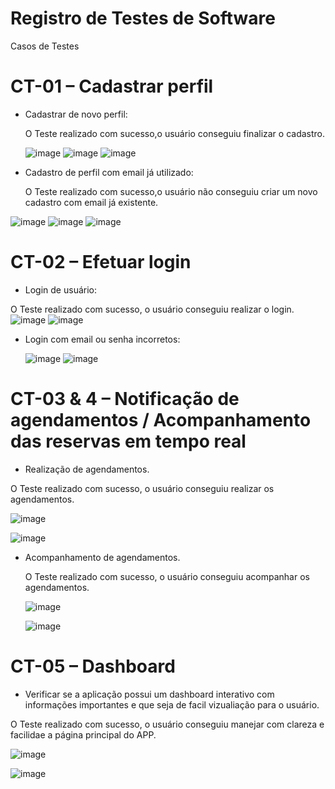 # Registro de Testes de Software

Casos de Testes
# CT-01 – Cadastrar perfil
- Cadastrar de novo perfil:
  
  O Teste realizado com sucesso,o usuário conseguiu finalizar o cadastro.
  
  ![image](https://github.com/ICEI-PUC-Minas-PMV-ADS/pmv-ads-2023-2-e3-proj-mov-t4-pmv-ads-2023-2-e3-proj-movt4-time4-aj/assets/90806252/3d857391-94c9-428d-83c3-44e6ffbf2872)
  ![image](https://github.com/ICEI-PUC-Minas-PMV-ADS/pmv-ads-2023-2-e3-proj-mov-t4-pmv-ads-2023-2-e3-proj-movt4-time4-aj/assets/90806252/83d411f9-7227-48b0-a122-e487f14c7de3)
  ![image](https://github.com/ICEI-PUC-Minas-PMV-ADS/pmv-ads-2023-2-e3-proj-mov-t4-pmv-ads-2023-2-e3-proj-movt4-time4-aj/assets/90806252/6dcb38ee-67b3-4800-9ec7-ff8282cf7ca8)

- Cadastro de perfil com email já utilizado:
  
  O Teste realizado com sucesso,o usuário não conseguiu criar um novo cadastro com email já existente.
  
![image](https://github.com/ICEI-PUC-Minas-PMV-ADS/pmv-ads-2023-2-e3-proj-mov-t4-pmv-ads-2023-2-e3-proj-movt4-time4-aj/assets/90806252/3d857391-94c9-428d-83c3-44e6ffbf2872)
![image](https://github.com/ICEI-PUC-Minas-PMV-ADS/pmv-ads-2023-2-e3-proj-mov-t4-pmv-ads-2023-2-e3-proj-movt4-time4-aj/assets/90806252/83d411f9-7227-48b0-a122-e487f14c7de3)
![image](https://github.com/ICEI-PUC-Minas-PMV-ADS/pmv-ads-2023-2-e3-proj-mov-t4-pmv-ads-2023-2-e3-proj-movt4-time4-aj/assets/90806252/065d8439-95cd-430e-867a-0e3f8f4fea21)

  

# CT-02 – Efetuar login
 - Login de usuário:
  
  O Teste realizado com sucesso, o usuário conseguiu realizar o login.
  ![image](https://github.com/ICEI-PUC-Minas-PMV-ADS/pmv-ads-2023-2-e3-proj-mov-t4-pmv-ads-2023-2-e3-proj-movt4-time4-aj/assets/90806252/c8151ca2-aee6-4ff9-9f78-c7c9b3134f7d)
  ![image](https://github.com/ICEI-PUC-Minas-PMV-ADS/pmv-ads-2023-2-e3-proj-mov-t4-pmv-ads-2023-2-e3-proj-movt4-time4-aj/assets/90806252/7fc9eca4-d3f7-421f-aa85-72c3c0295a98)

- Login com email ou senha incorretos:

   ![image](https://github.com/ICEI-PUC-Minas-PMV-ADS/pmv-ads-2023-2-e3-proj-mov-t4-pmv-ads-2023-2-e3-proj-movt4-time4-aj/assets/90806252/c8151ca2-aee6-4ff9-9f78-c7c9b3134f7d)
![image](https://github.com/ICEI-PUC-Minas-PMV-ADS/pmv-ads-2023-2-e3-proj-mov-t4-pmv-ads-2023-2-e3-proj-movt4-time4-aj/assets/90806252/0ebfbc33-dd83-4c84-a67a-8197bf66ea8b)


# CT-03 & 4 – Notificação de agendamentos / Acompanhamento das reservas em tempo real
 - Realização de agendamentos.
  
  O Teste realizado com sucesso, o usuário conseguiu realizar os agendamentos.
  
  ![image](https://github.com/ICEI-PUC-Minas-PMV-ADS/pmv-ads-2023-2-e3-proj-mov-t4-pmv-ads-2023-2-e3-proj-movt4-time4-aj/assets/90806252/79a1df8e-ac80-49d0-9eff-fd9a6ab93ff7)
  
![image](https://github.com/ICEI-PUC-Minas-PMV-ADS/pmv-ads-2023-2-e3-proj-mov-t4-pmv-ads-2023-2-e3-proj-movt4-time4-aj/assets/90806252/7b2f0046-e6c1-4969-8091-0b234a637a96)

- Acompanhamento de agendamentos.
  
  O Teste realizado com sucesso, o usuário conseguiu acompanhar os agendamentos.
  
  ![image](https://github.com/ICEI-PUC-Minas-PMV-ADS/pmv-ads-2023-2-e3-proj-mov-t4-pmv-ads-2023-2-e3-proj-movt4-time4-aj/assets/90806252/c4a65d55-b1dc-4c72-b64a-0ed9457fff53)
  
  ![image](https://github.com/ICEI-PUC-Minas-PMV-ADS/pmv-ads-2023-2-e3-proj-mov-t4-pmv-ads-2023-2-e3-proj-movt4-time4-aj/assets/90806252/b18c0803-2d04-47e2-a331-b7bab6555b05)

# CT-05 – Dashboard
 -  Verificar se a aplicação possui um dashboard interativo com informações importantes e que seja de facil vizualiação para o usuário.
  
  O Teste realizado com sucesso, o usuário conseguiu manejar com clareza e facilidae a página principal do APP.
  
  ![image](https://github.com/ICEI-PUC-Minas-PMV-ADS/pmv-ads-2023-2-e3-proj-mov-t4-pmv-ads-2023-2-e3-proj-movt4-time4-aj/assets/90806252/9e9de2a5-4bb1-4b4a-83d3-253de88b6362)
  
  ![image](https://github.com/ICEI-PUC-Minas-PMV-ADS/pmv-ads-2023-2-e3-proj-mov-t4-pmv-ads-2023-2-e3-proj-movt4-time4-aj/assets/90806252/74a4693e-6057-475b-a3dd-a8314cf6ab7e)


  




